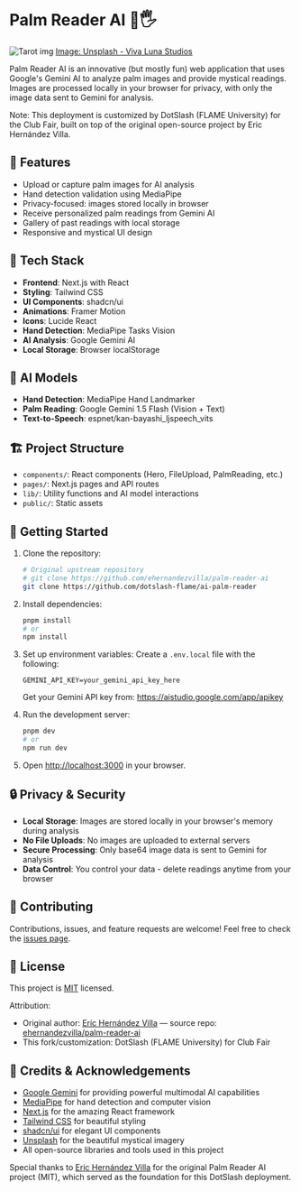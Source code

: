 # Palm Reader AI 🔮🖐️

![Tarot img](https://images.unsplash.com/photo-1600430073932-e915854d9d4d?q=80&w=2070&auto=format&fit=crop&ixlib=rb-4.0.3&ixid=M3wxMjA3fDB8MHxwaG90by1wYWdlfHx8fGVufDB8fHx8fA%3D%3D "Palm Reader AI")
[Image: Unsplash - Viva Luna Studios](https://unsplash.com/@vivalunastudios)

Palm Reader AI is an innovative (but mostly fun) web application that uses Google's Gemini AI to analyze palm images and provide mystical readings. Images are processed locally in your browser for privacy, with only the image data sent to Gemini for analysis.

Note: This deployment is customized by DotSlash (FLAME University) for the Club Fair, built on top of the original open-source project by Eric Hernández Villa.

## 🌟 Features

- Upload or capture palm images for AI analysis
- Hand detection validation using MediaPipe
- Privacy-focused: images stored locally in browser
- Receive personalized palm readings from Gemini AI
- Gallery of past readings with local storage
- Responsive and mystical UI design

## 🚀 Tech Stack

- **Frontend**: Next.js with React
- **Styling**: Tailwind CSS
- **UI Components**: shadcn/ui
- **Animations**: Framer Motion
- **Icons**: Lucide React
- **Hand Detection**: MediaPipe Tasks Vision
- **AI Analysis**: Google Gemini AI
- **Local Storage**: Browser localStorage

## 🧠 AI Models

- **Hand Detection**: MediaPipe Hand Landmarker
- **Palm Reading**: Google Gemini 1.5 Flash (Vision + Text)
- **Text-to-Speech**: espnet/kan-bayashi_ljspeech_vits

## 🏗️ Project Structure

- `components/`: React components (Hero, FileUpload, PalmReading, etc.)
- `pages/`: Next.js pages and API routes
- `lib/`: Utility functions and AI model interactions
- `public/`: Static assets

## 🚀 Getting Started

1. Clone the repository:
   ```bash
   # Original upstream repository
   # git clone https://github.com/ehernandezvilla/palm-reader-ai
   git clone https://github.com/dotslash-flame/ai-palm-reader
   ```

2. Install dependencies:
   ```bash
   pnpm install
   # or
   npm install
   ```

3. Set up environment variables:
   Create a `.env.local` file with the following:
   ```
   GEMINI_API_KEY=your_gemini_api_key_here
   ```
   
   Get your Gemini API key from: https://aistudio.google.com/app/apikey

4. Run the development server:
   ```bash
   pnpm dev
   # or
   npm run dev
   ```

5. Open [http://localhost:3000](http://localhost:3000) in your browser.

## 🔒 Privacy & Security

- **Local Storage**: Images are stored locally in your browser's memory during analysis
- **No File Uploads**: No images are uploaded to external servers
- **Secure Processing**: Only base64 image data is sent to Gemini for analysis
- **Data Control**: You control your data - delete readings anytime from your browser

## 🤝 Contributing

Contributions, issues, and feature requests are welcome! Feel free to check the [issues page](https://github.com/ehernandezvilla/palm-reader-ai/issues).

## 📜 License

This project is [MIT](https://choosealicense.com/licenses/mit/) licensed.

Attribution:
- Original author: [Eric Hernández Villa](https://github.com/ehernandezvilla) — source repo: [ehernandezvilla/palm-reader-ai](https://github.com/ehernandezvilla/palm-reader-ai)
- This fork/customization: DotSlash (FLAME University) for Club Fair

## 🙏 Credits & Acknowledgements

- [Google Gemini](https://gemini.google.com/) for providing powerful multimodal AI capabilities
- [MediaPipe](https://mediapipe.dev/) for hand detection and computer vision
- [Next.js](https://nextjs.org/) for the amazing React framework
- [Tailwind CSS](https://tailwindcss.com/) for beautiful styling
- [shadcn/ui](https://ui.shadcn.com/) for elegant UI components
- [Unsplash](https://unsplash.com/) for the beautiful mystical imagery
- All open-source libraries and tools used in this project

Special thanks to [Eric Hernández Villa](https://github.com/ehernandezvilla) for the original Palm Reader AI project (MIT), which served as the foundation for this DotSlash deployment.
